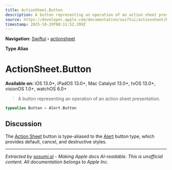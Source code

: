 ```yaml
---
title: ActionSheet.Button
description: A button representing an operation of an action sheet presentation.
source: https://developer.apple.com/documentation/swiftui/actionsheet/button
timestamp: 2025-10-29T00:11:52.299Z
---
```


**Navigation:** [Swiftui](/documentation/swiftui) › [actionsheet](/documentation/swiftui/actionsheet)

**Type Alias**

# ActionSheet.Button

**Available on:** iOS 13.0+, iPadOS 13.0+, Mac Catalyst 13.0+, tvOS 13.0+, visionOS 1.0+, watchOS 6.0+

> A button representing an operation of an action sheet presentation.

```swift
typealias Button = Alert.Button
```

## Discussion

The [Action Sheet](/documentation/swiftui/actionsheet) button is type-aliased to the [Alert](/documentation/swiftui/alert) button type, which provides default, cancel, and destructive styles.

---

*Extracted by [sosumi.ai](https://sosumi.ai) - Making Apple docs AI-readable.*
*This is unofficial content. All documentation belongs to Apple Inc.*
